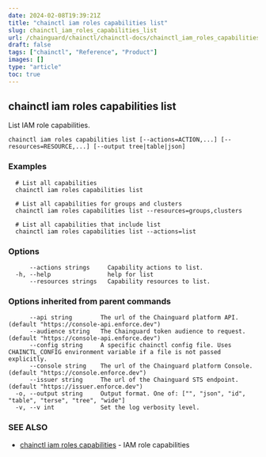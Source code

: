 ```yaml
---
date: 2024-02-08T19:39:21Z
title: "chainctl iam roles capabilities list"
slug: chainctl_iam_roles_capabilities_list
url: /chainguard/chainctl/chainctl-docs/chainctl_iam_roles_capabilities_list/
draft: false
tags: ["chainctl", "Reference", "Product"]
images: []
type: "article"
toc: true
---
```

## chainctl iam roles capabilities list

List IAM role capabilities.

```
chainctl iam roles capabilities list [--actions=ACTION,...] [--resources=RESOURCE,...] [--output tree|table|json]
```

### Examples

```
  # List all capabilities
  chainctl iam roles capabilities list
  
  # List all capabilities for groups and clusters
  chainctl iam roles capabilities list --resources=groups,clusters
  
  # List all capabilities that include list
  chainctl iam roles capabilities list --actions=list
```

### Options

```
      --actions strings     Capability actions to list.
  -h, --help                help for list
      --resources strings   Capability resources to list.
```

### Options inherited from parent commands

```
      --api string        The url of the Chainguard platform API. (default "https://console-api.enforce.dev")
      --audience string   The Chainguard token audience to request. (default "https://console-api.enforce.dev")
      --config string     A specific chainctl config file. Uses CHAINCTL_CONFIG environment variable if a file is not passed explicitly.
      --console string    The url of the Chainguard platform Console. (default "https://console.enforce.dev")
      --issuer string     The url of the Chainguard STS endpoint. (default "https://issuer.enforce.dev")
  -o, --output string     Output format. One of: ["", "json", "id", "table", "terse", "tree", "wide"]
  -v, --v int             Set the log verbosity level.
```

### SEE ALSO

* [chainctl iam roles capabilities](/chainguard/chainctl/chainctl-docs/chainctl_iam_roles_capabilities/)	 - IAM role capabilities

